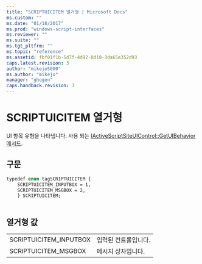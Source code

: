 ```yaml
---
title: "SCRIPTUICITEM 열거형 | Microsoft Docs"
ms.custom: ""
ms.date: "01/18/2017"
ms.prod: "windows-script-interfaces"
ms.reviewer: ""
ms.suite: ""
ms.tgt_pltfrm: ""
ms.topic: "reference"
ms.assetid: fbf01f1b-5d7f-4d92-8d10-3da65e352d93
caps.latest.revision: 3
author: "mikejo5000"
ms.author: "mikejo"
manager: "ghogen"
caps.handback.revision: 3
---
```

# SCRIPTUICITEM 열거형
UI 항목 유형을 나타냅니다.  사용 되는 [IActiveScriptSiteUIControl::GetUIBehavior 메서드](../../winscript/reference/iactivescriptsiteuicontrol-getuibehavior-method.md).  
  
## 구문  
  
```vb  
typedef enum tagSCRIPTUICITEM {   
    SCRIPTUICITEM_INPUTBOX = 1,   
    SCRIPTUICITEM_MSGBOX = 2,   
    } SCRIPTUICITEM;  
  
```  
  
## 열거형 값  
  
|||  
|-|-|  
|SCRIPTUICITEM\_INPUTBOX|입력된 컨트롤입니다.|  
|SCRIPTUICITEM\_MSGBOX|메시지 상자입니다.|